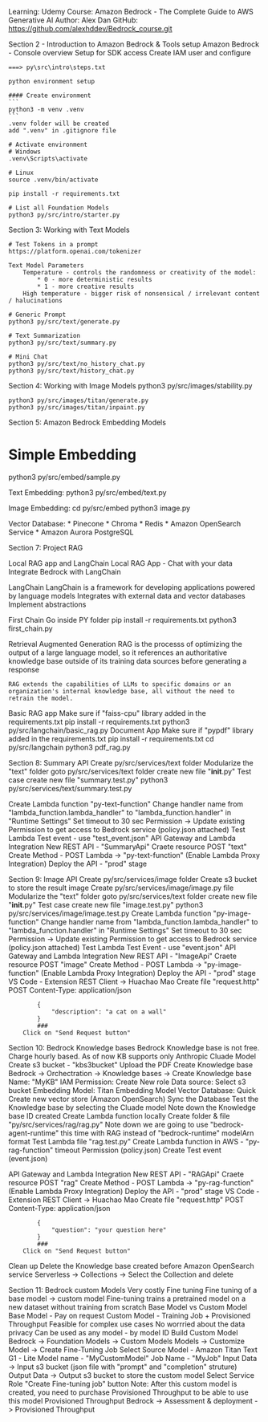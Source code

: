 Learning: Udemy
Course: Amazon Bedrock - The Complete Guide to AWS Generative AI
Author: Alex Dan
GitHub: https://github.com/alexhddev/Bedrock_course.git


Section 2 - Introduction to Amazon Bedrock & Tools setup
	Amazon Bedrock - Console overview
	Setup for SDK access
	Create IAM user and configure
	
	===> py\src\intro\steps.txt

	python environment setup

	#### Create environment
	```
	python3 -m venv .venv
	```
	.venv folder will be created
	add ".venv" in .gitignore file

	# Activate environment
	# Windows
	.venv\Scripts\activate

	# Linux
	source .venv/bin/activate

	pip install -r requirements.txt

	# List all Foundation Models
	python3 py/src/intro/starter.py

Section 3: Working with Text Models

	# Test Tokens in a prompt
	https://platform.openai.com/tokenizer

	Text Model Parameters
		Temperature - controls the randomness or creativity of the model:
			* 0 - more deterministic results
			* 1 - more creative results
		High temperature - bigger risk of nonsensical / irrelevant content / halucinations
		
	# Generic Prompt
	python3 py/src/text/generate.py

	# Text Summarization
	python3 py/src/text/summary.py
	
	# Mini Chat
	python3 py/src/text/no_history_chat.py
	python3 py/src/text/history_chat.py


Section 4: Working with Image Models
	python3 py/src/images/stability.py

	python3 py/src/images/titan/generate.py
	python3 py/src/images/titan/inpaint.py

Section 5: Amazon Bedrock Embedding Models

# Simple Embedding 
python3 py/src/embed/sample.py

Text Embedding:
python3 py/src/embed/text.py

Image Embedding:
cd py/src/embed
python3 image.py

Vector Database:
	* Pinecone
	* Chroma
	* Redis
	* Amazon OpenSearch Service
	* Amazon Aurora PostgreSQL


Section 7: Project RAG

Local RAG app and LangChain
	Local RAG App - Chat with your data
	Integrate Bedrock with LangChain

LangChain
	LangChain is a framework for developing applications powered by language models
	Integrates with external data and vector databases
	Implement abstractions 

First Chain
	Go inside PY folder
		pip install -r requirements.txt
		python3 first_chain.py

Retrieval Augmented Generation
	RAG is the processs of optimizing the output of a large language model, so it references an authoritative knowledge base outside of its training data sources before generating a response

	RAG extends the capabilities of LLMs to specific domains or an organization's internal knowledge base, all without the need to retrain the model.
Basic RAG app
    Make sure if "faiss-cpu" library added in the requirements.txt
	pip install -r requirements.txt
	python3 py/src/langchain/basic_rag.py
Document App
	Make sure if "pypdf" library added in the requirements.txt
	pip install -r requirements.txt
	cd py/src/langchain
	python3 pdf_rag.py

Section 8: Summary API
<Diagram>
Create py/src/services/text folder
<Structure of POST request>
Modularize the "text" folder
	goto py/src/services/text folder
	create new file "__init__.py"
Test case
	create new file "summary.test.py"
	python3 py/src/services/text/summary.test.py

Create Lambda function "py-text-function"
	Change handler name from "lambda_function.lambda_handler" to "lambda_function.handler" in "Runtime Settings"
	Set timeout to 30 sec
	Permission -> Update existing Permission to get access to Bedrock service (policy.json attached)
Test Lambda
	Test event - use "test_event.json"
API Gateway and Lambda Integration
	New REST API - "SummaryApi"
		Craete resource POST "text"
		Create Method - POST 
		Lambda -> "py-text-function" (Enable Lambda Proxy Integration)
		Deploy the API - "prod" stage

Section 9: Image API
<Diagram>
Create py/src/services/image folder
Create s3 bucket to store the result image
Create py/src/services/image/image.py file
Modularize the "text" folder
	goto py/src/services/text folder
	create new file "__init__.py"
Test case
	create new file "image.test.py"
	python3 py/src/services/image/image.test.py
Create Lambda function "py-image-function"
	Change handler name from "lambda_function.lambda_handler" to "lambda_function.handler" in "Runtime Settings"
	Set timeout to 30 sec
	Permission -> Update existing Permission to get access to Bedrock service (policy.json attached)
Test Lambda
	Test Event - use "event.json"
API Gateway and Lambda Integration
	New REST API  -  "ImageApi"
		Craete resource POST "image"
		Create Method - POST 
		Lambda -> "py-image-function" (Enable Lambda Proxy Integration)
		Deploy the API - "prod" stage
VS Code - Extension
	REST Client -> Huachao Mao
		Create file "request.http"
			POST <API Gateway URL>
			Content-Type: application/json

			{
				"description": "a cat on a wall"
			}
			###
		Click on "Send Request button"

Section 10: Bedrock Knowledge bases
Bedrock Knowledge base is not free. Charge hourly based.
As of now KB supports only Anthropic Cluade Model
Create s3 bucket - "kbs3bucket"
	Upload the PDF 
Create Knowledge base
	Bedrock -> Orchectration -> Knowledge bases -> Create Knowledge base
				Name: "MyKB"
				IAM Permission: Create New role
				Data source: Select s3 bucket
				Embedding Model: Titan Embedding Model
				Vector Database: Quick Create new vector store (Amazon OpenSearch)
	Sync the Database
	Test the Knowledge base by selecting the Cluade model
	Note down the Knowledge base ID created
Create Lambda function locally
	Create folder & file "py/src/services/rag/rag.py"
	Note down 
		we are going to use "bedrock-agent-runtime" this time with RAG instead of "bedrock-runtime"
		modelArn format
	Test Lambda file "rag.test.py"
Create Lambda function in AWS - "py-rag-function"
	timeout
	Permission (policy.json)
	Create Test event (event.json)

API Gateway and Lambda Integration
	New REST API  -  "RAGApi"
		Craete resource POST "rag"
		Create Method - POST 
		Lambda -> "py-rag-function" (Enable Lambda Proxy Integration)
		Deploy the API - "prod" stage
VS Code - Extension
	REST Client -> Huachao Mao
		Create file "request.http"
			POST <API Gateway URL>
			Content-Type: application/json

			{
				"question": "your question here"
			}
			###
		Click on "Send Request button"
Clean up 
	Delete the Knowledge base created before
	Amazon OpenSearch service
		Serverless -> Collections -> Select the Collection and delete
			
Section 11: Bedrock custom Models
Very costly
Fine tuning
	Fine tuning of a base model -> custom model
	Fine-tuning trains a pretrained model on a new dataset without training from scratch
	<Diagram>
	<Example>
	Base Model vs Custom Model
		Base Model - Pay on request
		Custom Model - Training Job + Provisioned Throughput
			Feasible for complex use cases
			No worrried about the data privacy
			Can be used as any model - by model ID
	Build Custom Model
		Bedrock -> Foundation Models -> Custom Models
			Models -> Customize Model -> Create Fine-Tuning Job
				Select Source Model - Amazon Titan Text G1 - Lite 
				Model name - "MyCustomModel"
				Job Name - "MyJob"
				Input Data -> Input s3 bucket (json file with "prompt" and "completion" struture)
				Output Data -> Output s3 bucket to store the custom model
				Select Service Role
				"Create Fine-tuning job" button
				Note: After this custom model is created, you need to purchase Provisioned Throughput to be able to use this model
	Provisioned Throughput
		Bedrock -> Assessment & deployment -> Provisioned Throughput



